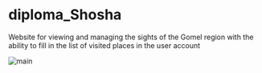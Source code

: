 # diploma_Shosha

Website for viewing and managing the sights of the Gomel region with the ability to fill in the list of visited places in the user account


![main](https://user-images.githubusercontent.com/94524300/170994794-02d3086a-6177-4742-bae8-c6c85056c623.jpg)
